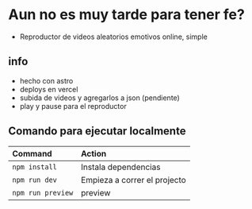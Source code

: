 # Aun no es muy tarde para tener fe?


- Reproductor de videos aleatorios emotivos online, simple



## info
- hecho con astro 
- deploys en vercel
- subida de videos y agregarlos a json (pendiente)
- play y pause para el reproductor

## Comando para ejecutar localmente


| Command                   | Action                                           |
| :------------------------ | :----------------------------------------------- |
| `npm install`             | Instala dependencias                             |
| `npm run dev`             | Empieza a correr el projecto                     |
| `npm run preview`         | preview                                          |

